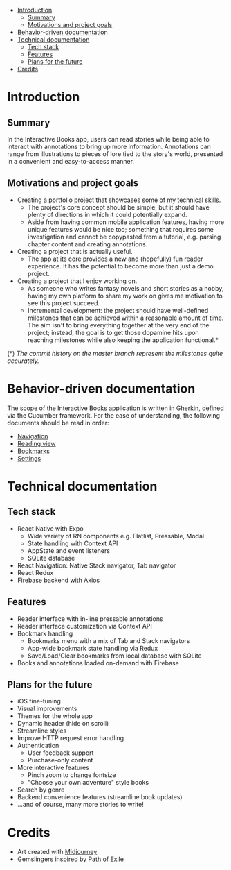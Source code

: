 - [Introduction](#introduction)
	- [Summary](#summary)
	- [Motivations and project goals](#motivations-and-project-goals)
- [Behavior-driven documentation](#behavior-driven-documentation)
- [Technical documentation](#technical-documentation)
	- [Tech stack](#tech-stack)
	- [Features](#features)
	- [Plans for the future](#plans-for-the-future)
- [Credits](#credits)

# Introduction
## Summary
In the Interactive Books app, users can read stories while being able to interact with annotations to bring up more information. Annotations can range from illustrations to pieces of lore tied to the story's world, presented in a convenient and easy-to-access manner.

## Motivations and project goals
- Creating a portfolio project that showcases some of my technical skills.
  - The project's core concept should be simple, but it should have plenty of directions in which it could potentially expand.
  - Aside from having common mobile application features, having more unique features would be nice too; something that requires some investigation and cannot be copypasted from a tutorial, e.g. parsing chapter content and creating annotations.
- Creating a project that is actually useful.
  - The app at its core provides a new and (hopefully) fun reader experience. It has the potential to become more than just a demo project.
- Creating a project that I enjoy working on.
  - As someone who writes fantasy novels and short stories as a hobby, having my own platform to share my work on gives me motivation to see this project succeed.
  - Incremental development: the project should have well-defined milestones that can be achieved within a reasonable amount of time. The aim isn't to bring everything together at the very end of the project; instead, the goal is to get those dopamine hits upon reaching milestones while also keeping the application functional.*

(*) _The commit history on the master branch represent the milestones quite accurately._

# Behavior-driven documentation
The scope of the Interactive Books application is written in Gherkin, defined via the Cucumber framework. For the ease of understanding, the following documents should be read in order:

- [Navigation](./documentation/navigation.feature)
- [Reading view](./documentation/reading_view.feature)
- [Bookmarks](./documentation/bookmarks.feature)
- [Settings](./documentation/settings.feature)

# Technical documentation
## Tech stack
- React Native with Expo
  - Wide variety of RN components e.g. Flatlist, Pressable, Modal
  - State handling with Context API
  - AppState and event listeners
  - SQLite database
- React Navigation: Native Stack navigator, Tab navigator
- React Redux
- Firebase backend with Axios

## Features
- Reader interface with in-line pressable annotations
- Reader interface customization via Context API
- Bookmark handling
  - Bookmarks menu with a mix of Tab and Stack navigators
  - App-wide bookmark state handling via Redux
  - Save/Load/Clear bookmarks from local database with SQLite
- Books and annotations loaded on-demand with Firebase

## Plans for the future
- iOS fine-tuning
- Visual improvements
- Themes for the whole app
- Dynamic header (hide on scroll)
- Streamline styles
- Improve HTTP request error handling
- Authentication
  - User feedback support
  - Purchase-only content
- More interactive features
  - Pinch zoom to change fontsize
  - "Choose your own adventure" style books
- Search by genre
- Backend convenience features (streamline book updates)
- ...and of course, many more stories to write!

# Credits
- Art created with [Midjourney](https://www.midjourney.com/)
- Gemslingers inspired by [Path of Exile](https://www.pathofexile.com/)
